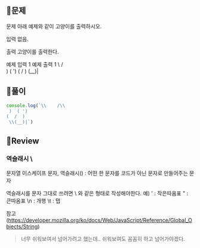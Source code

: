 ## 🎈문제
문제
아래 예제와 같이 고양이를 출력하시오.

입력
없음.

출력
고양이를 출력한다.

예제 입력 1
예제 출력 1
\    /\
 )  ( ')
(  /  )
 \(__)|

## 🎈풀이

```js
console.log(`\\    /\\
 )  ( ')
(  /  )
 \\(__)|`)
 ```

## 🎈Review
### 역슬래시 \
문자열 이스케이프 문자, 역슬래시(\) :
어떤 한 문자를 코드가 아닌 문자로 만들어주는 문자

역슬래시를 문자 그대로 쓰려면 \\ 와 같은 형태로 작성해야한다.
예)
\' : 작은따옴표
\" : 큰따옴표
\n : 개행
\t : 탭

참고 (https://developer.mozilla.org/ko/docs/Web/JavaScript/Reference/Global_Objects/String)

>너무 쉬워보여서 넘어가려고 했는데.. 쉬워보여도 꼼꼼히 하고 넘어가야겠다.
